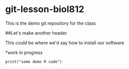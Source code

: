 # git-lesson-biol812
This is the demo git repository for the class

##Let's make another header

This could be where we'd say how to install our software

*work in progress

```{r}
print("some demo R code")
```
